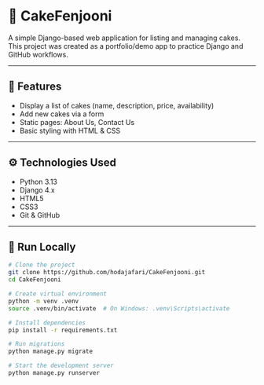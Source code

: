 # 🍰 CakeFenjooni

A simple Django-based web application for listing and managing cakes.  
This project was created as a portfolio/demo app to practice Django and GitHub workflows.

---

## 📌 Features

- Display a list of cakes (name, description, price, availability)
- Add new cakes via a form
- Static pages: About Us, Contact Us
- Basic styling with HTML & CSS

---

## ⚙️ Technologies Used

- Python 3.13
- Django 4.x
- HTML5
- CSS3
- Git & GitHub

---

## 🚀 Run Locally

```bash
# Clone the project
git clone https://github.com/hodajafari/CakeFenjooni.git
cd CakeFenjooni

# Create virtual environment
python -m venv .venv
source .venv/bin/activate  # On Windows: .venv\Scripts\activate

# Install dependencies
pip install -r requirements.txt

# Run migrations
python manage.py migrate

# Start the development server
python manage.py runserver
